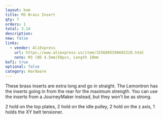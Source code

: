 ```yaml
---
layout: bom
title: M3 Brass Insert
qty: 7
orders: 1
total: 3.14
description: 
new: false
links:
  - vendor: AliExpress
    url: https://www.aliexpress.us/item/3256805590685220.html
    note: M3 (OD 4.5mm)50pcs, Length 10mm
kofi: true
optional: false
category: Hardware
---
```


These brass inserts are extra long and go in straight. The Lemontron has the inserts going in from the rear for the
maximum strength. You can use the inserts from a JourneyMaker instead, but they won't be as strong.

2 hold on the top plates, 2 hold on the idle pulley, 2 hold on the z axis, 1 holds the XY belt tensioner.